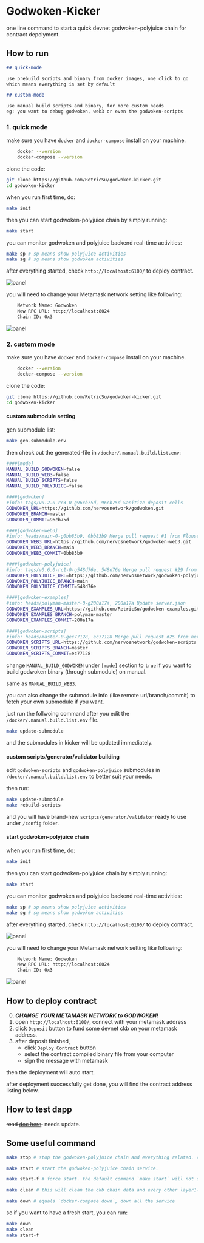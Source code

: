 # Godwoken-Kicker

one line command to start a quick devnet godwoken-polyjuice chain for contract depolyment.

## How to run

```md
## quick-mode

use prebuild scripts and binary from docker images, one click to go
which means everything is set by default

## custom-mode

use manual build scripts and binary, for more custom needs
eg: you want to debug godwoken, web3 or even the godwoken-scripts
```

### 1. quick mode

make sure you have `docker` and `docker-compose` install on your machine.

```sh
    docker --version
    docker-compose --version
```

clone the code: 

```sh
git clone https://github.com/RetricSu/godwoken-kicker.git
cd godwoken-kicker 
```

when you run first time, do:

```sh
make init
```

then you can start godwoken-polyjuice chain by simply running:

```sh
make start
```

you can monitor godwoken and polyjuice backend real-time activities:

```sh
make sp # sp means show polyjuice activities
make sg # sg means show godwoken activities
```

after everything started, check `http://localhost:6100/` to deploy contract.

![panel](docs/panel.png)

you will need to change your Metamask network setting like following:

```sh
    Network Name: Godwoken
    New RPC URL: http://localhost:8024
    Chain ID: 0x3
```

![panel](docs/provider.png)

### 2. custom mode

make sure you have `docker` and `docker-compose` install on your machine.

```sh
    docker --version
    docker-compose --version
```

clone the code: 

```sh
git clone https://github.com/RetricSu/godwoken-kicker.git
cd godwoken-kicker 
```

#### custom submodule setting

gen submodule list:

```sh
make gen-submodule-env
```

then check out the generated-file in `/docker/.manual.build.list.env`:

```sh
####[mode]
MANUAL_BUILD_GODWOKEN=false
MANUAL_BUILD_WEB3=false
MANUAL_BUILD_SCRIPTS=false
MANUAL_BUILD_POLYJUICE=false

####[godwoken]
#info: tags/v0.2.0-rc3-0-g96cb75d, 96cb75d Sanitize deposit cells
GODWOKEN_URL=https://github.com/nervosnetwork/godwoken.git
GODWOKEN_BRANCH=master
GODWOKEN_COMMIT=96cb75d

####[godwoken-web3]
#info: heads/main-0-g0bb83b9, 0bb83b9 Merge pull request #1 from Flouse/docker
GODWOKEN_WEB3_URL=https://github.com/nervosnetwork/godwoken-web3.git
GODWOKEN_WEB3_BRANCH=main
GODWOKEN_WEB3_COMMIT=0bb83b9

####[godwoken-polyjuice]
#info: tags/v0.6.0-rc1-0-g548d76e, 548d76e Merge pull request #29 from TheWaWaR/update-godwoken-scripts
GODWOKEN_POLYJUICE_URL=https://github.com/nervosnetwork/godwoken-polyjuice.git
GODWOKEN_POLYJUICE_BRANCH=main
GODWOKEN_POLYJUICE_COMMIT=548d76e

####[godwoken-examples]
#info: heads/polyman-master-0-g200a17a, 200a17a Update server.json
GODWOKEN_EXAMPLES_URL=https://github.com/RetricSu/godwoken-examples.git
GODWOKEN_EXAMPLES_BRANCH=polyman-master
GODWOKEN_EXAMPLES_COMMIT=200a17a

####[godwoken-scripts]
#info: heads/master-0-gec77128, ec77128 Merge pull request #25 from nervosnetwork/fix-post-global-state-check
GODWOKEN_SCRIPTS_URL=https://github.com/nervosnetwork/godwoken-scripts.git
GODWOKEN_SCRIPTS_BRANCH=master
GODWOKEN_SCRIPTS_COMMIT=ec77128
```

change `MANUAL_BUILD_GODWOKEN` under `[mode]` section to `true` if you want to build godwoken binary (through submodule) on manual.

same as `MANUAL_BUILD_WEB3`. 

you can also change the submodule info (like remote url/branch/commit) to fetch your own submodule if you want. 

just run the follwoing command after you edit the `/docker/.manual.build.list.env` file.

```sh
make update-submodule
``` 

and the submodules in kicker will be updated immediately.

#### custom scripts/generator/validator building

edit `godwoken-scripts` and `godwoken-polyjuice` submodules in `/docker/.manual.build.list.env` to better suit your needs.

then run:

```sh
make update-submodule
make rebuild-scripts
```

and you will have brand-new `scripts/generator/validator` ready to use under `/config` folder.

#### start godwoken-polyjuice chain

when you run first time, do:

```sh
make init
```

then you can start godwoken-polyjuice chain by simply running:

```sh
make start
```

you can monitor godwoken and polyjuice backend real-time activities:

```sh
make sp # sp means show polyjuice activities
make sg # sg means show godwoken activities
```

after everything started, check `http://localhost:6100/` to deploy contract.

![panel](docs/panel.png)

you will need to change your Metamask network setting like following:

```sh
    Network Name: Godwoken
    New RPC URL: http://localhost:8024
    Chain ID: 0x3
```

![panel](docs/provider.png)

## How to deploy contract

0. ***CHANGE YOUR METAMASK NETWORK to GODWOKEN!***
1. open `http://localhost:6100/`, connect with your metamask address
2. click `Deposit` button to fund some devnet ckb on your metamask address.
3. after deposit finished, 
    - click `Deploy Contract` button
    - select the contract compiled binary file from your computer
    - sign the message with metamask 
   
then the deployment will auto start.

after deployment successfully get done, you will find the contract address listing below.

## How to test dapp

~~read [doc here](docs/test-simple-dapp.md).~~ needs update.

## Some useful command

```sh
make stop # stop the godwoken-polyjuice chain and everything related. (but not remove data) 
```

```sh
make start # start the godwoken-polyjuice chain service.
```

```sh
make start-f # force start. the default command `make start` will not deploy a new godwoken chain if it exits, use start-f if you want to deploy a new chain.
```

```sh
make clean # this will clean the ckb chain data and every other layer1-related cache data(eg: ckb-indexer data/ckb-cli data/lumos cache data) as well
```

```sh
make down # equals `docker-compose down`, down all the service 
```

so if you want to have a fresh start, you can run:

```sh
make down
make clean
make start-f
```

